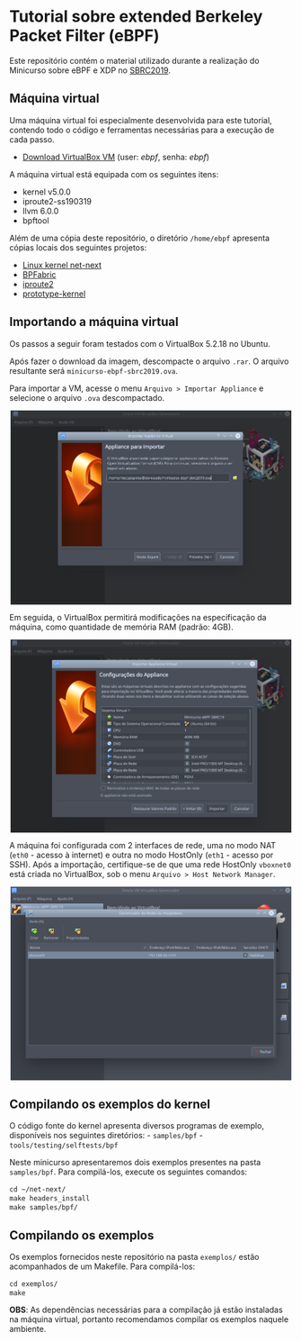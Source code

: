 # Tutorial sobre extended Berkeley Packet Filter (eBPF)

Este repositório contém o material utilizado durante a realização do Minicurso sobre eBPF e XDP no [SBRC2019](http://sbrc2019.sbc.org.br/).

## Máquina virtual

Uma máquina virtual foi especialmente desenvolvida para este tutorial, contendo todo o código e ferramentas necessárias para a execução de cada passo.

- [Download VirtualBox VM](http://dcc.ufmg.br/~matheus.castanho/minicurso-ebpf-sbrc2019.rar) (user: *ebpf*, senha: *ebpf*)

A máquina virtual está equipada com os seguintes itens:
- kernel v5.0.0
- iproute2-ss190319
- llvm 6.0.0
- bpftool
    
Além de uma cópia deste repositório, o diretório `/home/ebpf` apresenta cópias locais dos seguintes projetos:
- [Linux kernel net-next](https://git.kernel.org/pub/scm/linux/kernel/git/davem/net-next.git)
- [BPFabric](https://github.com/UofG-netlab/BPFabric)
- [iproute2](https://git.kernel.org/pub/scm/network/iproute2/iproute2-next.git)
- [prototype-kernel](https://github.com/netoptimizer/prototype-kernel.git)

## Importando a máquina virtual

Os passos a seguir foram testados com o VirtualBox 5.2.18 no Ubuntu.

Após fazer o download da imagem, descompacte o arquivo `.rar`. O arquivo resultante será `minicurso-ebpf-sbrc2019.ova`.

Para importar a VM, acesse o menu `Arquivo > Importar Appliance` e selecione o arquivo `.ova` descompactado.

<p align="center">
    <img src="./images/vbox-import.png" alt="Importar Appliance" width="500" align="middle">
</p>

Em seguida, o VirtualBox permitirá modificações na especificação da máquina, como quantidade de memória RAM (padrão: 4GB).

<p align="center">
    <img src="./images/vbox-import-2.png" alt="Importar Appliance" width="500" align="middle">
</p>

A máquina foi configurada com 2 interfaces de rede, uma no modo NAT (`eth0` - acesso à internet) e outra no modo HostOnly (`eth1` - acesso por SSH). Após a importação, certifique-se de que uma rede HostOnly `vboxnet0` está criada no VirtualBox, sob o menu `Arquivo > Host Network Manager`.

<p align="center">
    <img src="./images/vbox-net.png" alt="Importar Appliance" width="500" align="middle">
</p>

## Compilando os exemplos do kernel

O código fonte do kernel apresenta diversos programas de exemplo, disponíveis nos seguintes diretórios:
    - `samples/bpf`
    - `tools/testing/selftests/bpf`

Neste minicurso apresentaremos dois exemplos presentes na pasta `samples/bpf`. Para compilá-los, execute os seguintes comandos:

    cd ~/net-next/
    make headers_install
    make samples/bpf/

## Compilando os exemplos

Os exemplos fornecidos neste repositório na pasta `exemplos/` estão acompanhados de um Makefile. Para compilá-los:

    cd exemplos/
    make

**OBS**: As dependências necessárias para a compilação já estão instaladas na máquina virtual, portanto recomendamos compilar os exemplos naquele ambiente.